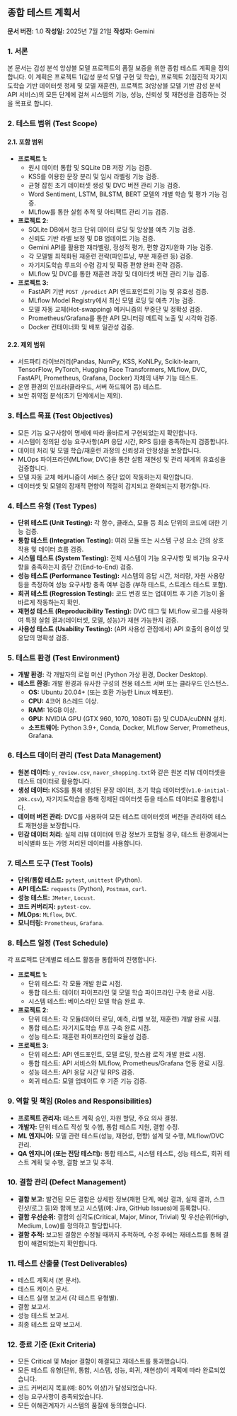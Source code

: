 ## 종합 테스트 계획서

**문서 버전:** 1.0
**작성일:** 2025년 7월 21일
**작성자:** Gemini

### 1. 서론

본 문서는 감성 분석 앙상블 모델 프로젝트의 품질 보증을 위한 종합 테스트 계획을 정의합니다. 이 계획은 프로젝트 1(감성 분석 모델 구현 및 학습), 프로젝트 2(점진적 자기지도학습 기반 데이터셋 정제 및 모델 재훈련), 프로젝트 3(앙상블 모델 기반 감성 분석 API 서비스)의 모든 단계에 걸쳐 시스템의 기능, 성능, 신뢰성 및 재현성을 검증하는 것을 목표로 합니다.

### 2. 테스트 범위 (Test Scope)

#### 2.1. 포함 범위

*   **프로젝트 1:**
    *   원시 데이터 통합 및 SQLite DB 저장 기능 검증.
    *   KSS를 이용한 문장 분리 및 임시 라벨링 기능 검증.
    *   균형 잡힌 초기 데이터셋 생성 및 DVC 버전 관리 기능 검증.
    *   Word Sentiment, LSTM, BiLSTM, BERT 모델의 개별 학습 및 평가 기능 검증.
    *   MLflow를 통한 실험 추적 및 아티팩트 관리 기능 검증.
*   **프로젝트 2:**
    *   SQLite DB에서 청크 단위 데이터 로딩 및 앙상블 예측 기능 검증.
    *   신뢰도 기반 라벨 보정 및 DB 업데이트 기능 검증.
    *   Gemini API를 활용한 재라벨링, 정성적 평가, 편향 감지/완화 기능 검증.
    *   각 모델별 최적화된 재훈련 전략(파인튜닝, 부분 재훈련 등) 검증.
    *   자기지도학습 루프의 수렴 감지 및 확증 편향 완화 전략 검증.
    *   MLflow 및 DVC를 통한 재훈련 과정 및 데이터셋 버전 관리 기능 검증.
*   **프로젝트 3:**
    *   FastAPI 기반 `POST /predict` API 엔드포인트의 기능 및 유효성 검증.
    *   MLflow Model Registry에서 최신 모델 로딩 및 예측 기능 검증.
    *   모델 자동 교체(Hot-swapping) 메커니즘의 무중단 및 정확성 검증.
    *   Prometheus/Grafana를 통한 API 모니터링 메트릭 노출 및 시각화 검증.
    *   Docker 컨테이너화 및 배포 일관성 검증.

#### 2.2. 제외 범위

*   서드파티 라이브러리(Pandas, NumPy, KSS, KoNLPy, Scikit-learn, TensorFlow, PyTorch, Hugging Face Transformers, MLflow, DVC, FastAPI, Prometheus, Grafana, Docker) 자체의 내부 기능 테스트.
*   운영 환경의 인프라(클라우드, 서버 하드웨어 등) 테스트.
*   보안 취약점 분석(초기 단계에서는 제외).

### 3. 테스트 목표 (Test Objectives)

*   모든 기능 요구사항이 명세에 따라 올바르게 구현되었는지 확인합니다.
*   시스템이 정의된 성능 요구사항(API 응답 시간, RPS 등)을 충족하는지 검증합니다.
*   데이터 처리 및 모델 학습/재훈련 과정의 신뢰성과 안정성을 보장합니다.
*   MLOps 파이프라인(MLflow, DVC)을 통한 실험 재현성 및 관리 체계의 유효성을 검증합니다.
*   모델 자동 교체 메커니즘이 서비스 중단 없이 작동하는지 확인합니다.
*   데이터셋 및 모델의 잠재적 편향이 적절히 감지되고 완화되는지 평가합니다.

### 4. 테스트 유형 (Test Types)

*   **단위 테스트 (Unit Testing):** 각 함수, 클래스, 모듈 등 최소 단위의 코드에 대한 기능 검증.
*   **통합 테스트 (Integration Testing):** 여러 모듈 또는 시스템 구성 요소 간의 상호 작용 및 데이터 흐름 검증.
*   **시스템 테스트 (System Testing):** 전체 시스템이 기능 요구사항 및 비기능 요구사항을 충족하는지 종단 간(End-to-End) 검증.
*   **성능 테스트 (Performance Testing):** 시스템의 응답 시간, 처리량, 자원 사용량 등을 측정하여 성능 요구사항 충족 여부 검증 (부하 테스트, 스트레스 테스트 포함).
*   **회귀 테스트 (Regression Testing):** 코드 변경 또는 업데이트 후 기존 기능이 올바르게 작동하는지 확인.
*   **재현성 테스트 (Reproducibility Testing):** DVC 태그 및 MLflow 로그를 사용하여 특정 실험 결과(데이터셋, 모델, 성능)가 재현 가능한지 검증.
*   **사용성 테스트 (Usability Testing):** (API 사용성 관점에서) API 호출의 용이성 및 응답의 명확성 검증.

### 5. 테스트 환경 (Test Environment)

*   **개발 환경:** 각 개발자의 로컬 머신 (Python 가상 환경, Docker Desktop).
*   **테스트 환경:** 개발 환경과 유사한 구성의 전용 테스트 서버 또는 클라우드 인스턴스.
    *   **OS:** Ubuntu 20.04+ (또는 호환 가능한 Linux 배포판).
    *   **CPU:** 4코어 8스레드 이상.
    *   **RAM:** 16GB 이상.
    *   **GPU:** NVIDIA GPU (GTX 960, 1070, 1080Ti 등) 및 CUDA/cuDNN 설치.
    *   **소프트웨어:** Python 3.9+, Conda, Docker, MLflow Server, Prometheus, Grafana.

### 6. 테스트 데이터 관리 (Test Data Management)

*   **원본 데이터:** `y_review.csv`, `naver_shopping.txt`와 같은 원본 리뷰 데이터셋을 테스트 데이터로 활용합니다.
*   **생성 데이터:** KSS를 통해 생성된 문장 데이터, 초기 학습 데이터셋(`v1.0-initial-20k.csv`), 자기지도학습을 통해 정제된 데이터셋 등을 테스트 데이터로 활용합니다.
*   **데이터 버전 관리:** DVC를 사용하여 모든 테스트 데이터셋의 버전을 관리하여 테스트 재현성을 보장합니다.
*   **민감 데이터 처리:** 실제 리뷰 데이터에 민감 정보가 포함될 경우, 테스트 환경에서는 비식별화 또는 가명 처리된 데이터를 사용합니다.

### 7. 테스트 도구 (Test Tools)

*   **단위/통합 테스트:** `pytest`, `unittest` (Python).
*   **API 테스트:** `requests` (Python), `Postman`, `curl`.
*   **성능 테스트:** `JMeter`, `Locust`.
*   **코드 커버리지:** `pytest-cov`.
*   **MLOps:** `MLflow`, `DVC`.
*   **모니터링:** `Prometheus`, `Grafana`.

### 8. 테스트 일정 (Test Schedule)

각 프로젝트 단계별로 테스트 활동을 통합하여 진행합니다.

*   **프로젝트 1:**
    *   단위 테스트: 각 모듈 개발 완료 시점.
    *   통합 테스트: 데이터 파이프라인 및 모델 학습 파이프라인 구축 완료 시점.
    *   시스템 테스트: 베이스라인 모델 학습 완료 후.
*   **프로젝트 2:**
    *   단위 테스트: 각 모듈(데이터 로딩, 예측, 라벨 보정, 재훈련) 개발 완료 시점.
    *   통합 테스트: 자기지도학습 루프 구축 완료 시점.
    *   성능 테스트: 재훈련 파이프라인의 효율성 검증.
*   **프로젝트 3:**
    *   단위 테스트: API 엔드포인트, 모델 로딩, 핫스왑 로직 개발 완료 시점.
    *   통합 테스트: API 서비스와 MLflow, Prometheus/Grafana 연동 완료 시점.
    *   성능 테스트: API 응답 시간 및 RPS 검증.
    *   회귀 테스트: 모델 업데이트 후 기존 기능 검증.

### 9. 역할 및 책임 (Roles and Responsibilities)

*   **프로젝트 관리자:** 테스트 계획 승인, 자원 할당, 주요 의사 결정.
*   **개발자:** 단위 테스트 작성 및 수행, 통합 테스트 지원, 결함 수정.
*   **ML 엔지니어:** 모델 관련 테스트(성능, 재현성, 편향) 설계 및 수행, MLflow/DVC 관리.
*   **QA 엔지니어 (또는 전담 테스터):** 통합 테스트, 시스템 테스트, 성능 테스트, 회귀 테스트 계획 및 수행, 결함 보고 및 추적.

### 10. 결함 관리 (Defect Management)

*   **결함 보고:** 발견된 모든 결함은 상세한 정보(재현 단계, 예상 결과, 실제 결과, 스크린샷/로그 등)와 함께 보고 시스템(예: Jira, GitHub Issues)에 등록합니다.
*   **결함 우선순위:** 결함의 심각도(Critical, Major, Minor, Trivial) 및 우선순위(High, Medium, Low)를 정의하고 할당합니다.
*   **결함 추적:** 보고된 결함은 수정될 때까지 추적하며, 수정 후에는 재테스트를 통해 결함이 해결되었는지 확인합니다.

### 11. 테스트 산출물 (Test Deliverables)

*   테스트 계획서 (본 문서).
*   테스트 케이스 문서.
*   테스트 실행 보고서 (각 테스트 유형별).
*   결함 보고서.
*   성능 테스트 보고서.
*   최종 테스트 요약 보고서.

### 12. 종료 기준 (Exit Criteria)

*   모든 Critical 및 Major 결함이 해결되고 재테스트를 통과했습니다.
*   모든 테스트 유형(단위, 통합, 시스템, 성능, 회귀, 재현성)이 계획에 따라 완료되었습니다.
*   코드 커버리지 목표(예: 80% 이상)가 달성되었습니다.
*   성능 요구사항이 충족되었습니다.
*   모든 이해관계자가 시스템의 품질에 동의했습니다.
